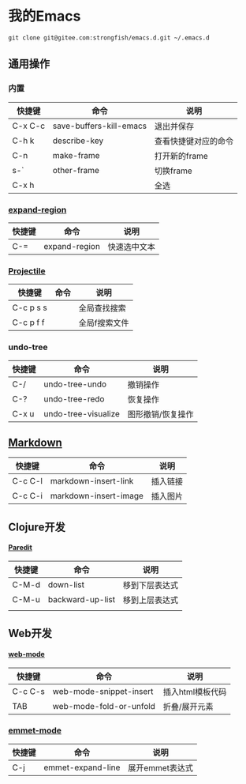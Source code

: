 # 我的Emacs

```shell
git clone git@gitee.com:strongfish/emacs.d.git ~/.emacs.d
```

## 通用操作

### 内置
| 快捷键  | 命令                    | 说明                 |
|---------|-------------------------|----------------------|
| C-x C-c | save-buffers-kill-emacs | 退出并保存           |
| C-h k   | describe-key            | 查看快捷键对应的命令 |
| C-n     | make-frame              | 打开新的frame        |
| s-`     | other-frame             | 切换frame            |
| C-x h   |                         | 全选                 |

### [expand-region](https://github.com/magnars/expand-region.el)
| 快捷键 | 命令          | 说明         |
|--------|---------------|--------------|
| C-=    | expand-region | 快速选中文本 |

### [Projectile](https://github.com/bbatsov/projectile)
| 快捷键    | 命令 | 说明          |
|-----------|------|---------------|
| C-c p s s |      | 全局查找搜索  |
| C-c p f f |      | 全局f搜索文件 |

### undo-tree
| 快捷键  | 命令                    | 说明              |
|---------|-------------------------|-------------------|
| C-/     | undo-tree-undo          | 撤销操作          |
| C-?     | undo-tree-redo          | 恢复操作          |
| C-x u   | undo-tree-visualize     | 图形撤销/恢复操作 |

## [Markdown](https://jblevins.org/projects/markdown-mode/ "Markdown")
| 快捷键  | 命令                  | 说明     |
|---------|-----------------------|----------|
| C-c C-l | markdown-insert-link  | 插入链接 |
| C-c C-i | markdown-insert-image | 插入图片 |

## Clojure开发

#### [Paredit](https://wikemacs.org/wiki/Paredit-mode "Paredit")
| 快捷键 | 命令             | 说明           |
|--------|------------------|----------------|
| C-M-d  | down-list        | 移到下层表达式 |
| C-M-u  | backward-up-list | 移到上层表达式 |
|        |                  |                |

## Web开发

#### [web-mode](https://web-mode.org/)
| 快捷键  | 命令                    | 说明             |
|---------|-------------------------|------------------|
| C-c C-s | web-mode-snippet-insert | 插入html模板代码 |
| TAB     | web-mode-fold-or-unfold | 折叠/展开元素    |

### [emmet-mode](https://github.com/smihica/emmet-mode)
| 快捷键 | 命令              | 说明            |
|--------|-------------------|-----------------|
| C-j    | emmet-expand-line | 展开emmet表达式 |
	
